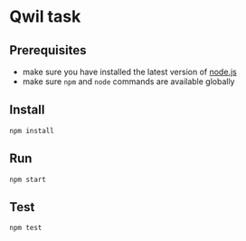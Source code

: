 # Qwil task

## Prerequisites
* make sure you have installed the latest version of [node.js](https://nodejs.org/en/)
* make sure `npm` and `node` commands are available globally

## Install
```
npm install
```

## Run
```
npm start
```

## Test
```
npm test
```